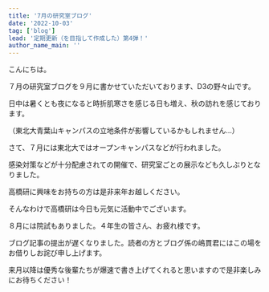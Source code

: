 ```yaml
---
title: '7月の研究室ブログ'
date: '2022-10-03'
tag: ['blog']
lead: '定期更新（を目指して作成した）第4弾！'
author_name_main: ''
---
```


こんにちは。

７月の研究室ブログを９月に書かせていただいております、D3の野々山です。

日中は暑くとも夜になると時折肌寒さを感じる日も増え、秋の訪れを感じております。

（東北大青葉山キャンパスの立地条件が影響しているかもしれません…）

さて、７月には東北大ではオープンキャンパスなどが行われました。

感染対策などが十分配慮されての開催で、研究室ごとの展示なども久しぶりとなりました。

高橋研に興味をお持ちの方は是非来年お越しください。

そんなわけで高橋研は今日も元気に活動中でございます。

８月には院試もありました。４年生の皆さん、お疲れ様です。

ブログ記事の提出が遅くなりました。読者の方とブログ係の嶋貫君にはこの場をお借りしお詫び申し上げます。

来月以降は優秀な後輩たちが爆速で書き上げてくれると思いますので是非楽しみにお待ちください！
